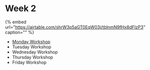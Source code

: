 # Week 2

{% embed url="https://airtable.com/shrW3p5aGT0EqW03j/tblnmN9fHx8dFIzP3" caption="" %}

* [Monday Workshop](https://drive.google.com/open?id=1LOyRtO8XmJ-FP-DAqccrv2FRK9nKqEB5)
* Tuesday Workshop
* Wednesday Workshop
* Thursday Workshop
* Friday Workshop


